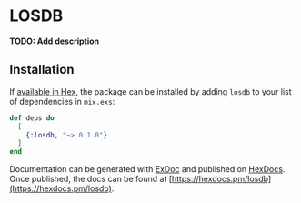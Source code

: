 # LOSDB

**TODO: Add description**

## Installation

If [available in Hex](https://hex.pm/docs/publish), the package can be installed
by adding `losdb` to your list of dependencies in `mix.exs`:

```elixir
def deps do
  [
    {:losdb, "~> 0.1.0"}
  ]
end
```

Documentation can be generated with [ExDoc](https://github.com/elixir-lang/ex_doc)
and published on [HexDocs](https://hexdocs.pm). Once published, the docs can
be found at [https://hexdocs.pm/losdb](https://hexdocs.pm/losdb).


